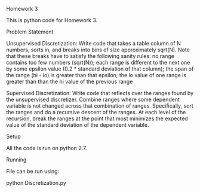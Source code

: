 Homework 3

This is python code for Homework 3.

Problem Statement

Unsupervised Discretization:
Write code that takes a table column of N numbers, sorts in, and breaks into bins of size approximately sqrt(N). Note that these breaks have to satisfy the following sanity rules:
    no range contains too few numbers (sqrt(N));
    each range is different to the next one by some epsilon value (0.2 * standard deviation of that column);
    the span of the range (hi - lo) is greater than that epsilon;
    the lo value of one range is greater than than the hi value of the previous range

Supervised Discretization:
Write code that reflects over the ranges found by the unsupervised discretizer. Combine ranges where some dependent variable is not changed across that combination of ranges. Specifically, sort the ranges and do a recursive descent of the ranges. At each level of the recursion, break the ranges at the point that most minimizes the expected value of the standard deviation of the dependent variable.

Setup

All the code is run on python 2.7.

Running

File can be run using:

python Discretization.py
